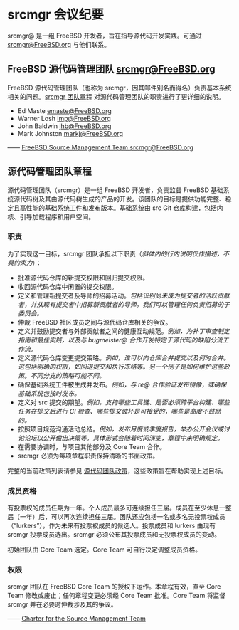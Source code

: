 # srcmgr 会议纪要

srcmgr@ 是一组 FreeBSD 开发者，旨在指导源代码开发实践。可通过 [srcmgr@FreeBSD.org](mailto:srcmgr@FreeBSD.org) 与他们联系。

## FreeBSD 源代码管理团队 [srcmgr@FreeBSD.org](mailto:srcmgr@FreeBSD.org)

FreeBSD 源代码管理团队（也称为 srcmgr，因其邮件别名而得名）负责基本系统相关的问题。[srcmgr 团队章程](https://www.freebsd.org/srcmgr/charter/) 对源代码管理团队的职责进行了更详细的说明。

* Ed Maste [emaste@FreeBSD.org](mailto:emaste@FreeBSD.org)
* Warner Losh [imp@FreeBSD.org](mailto:imp@FreeBSD.org)
* John Baldwin [jhb@FreeBSD.org](mailto:jhb@FreeBSD.org)
* Mark Johnston [markj@FreeBSD.org](mailto:markj@FreeBSD.org)

—— [FreeBSD Source Management Team <srcmgr@FreeBSD.org>](https://www.freebsd.org/administration/#t-srcmgr)

## 源代码管理团队章程

源代码管理团队（srcmgr）是一组 FreeBSD 开发者，负责监督 FreeBSD 基础系统源代码树及其由源代码树生成的产品的开发。该团队的目标是提供功能完整、稳定且高性能的基础系统工件和发布版本。基础系统由 src Git 仓库构建，包括内核、引导加载程序和用户空间。

### 职责

为了实现这一目标，srcmgr 团队承担以下职责（*斜体内的行内说明仅作描述，不具约束力*）：

* 批准源代码仓库的新提交权限和回归提交权限。
* 收回源代码仓库中闲置的提交权限。
* 定义和管理新提交者及导师的招募活动。*包括识别尚未成为提交者的活跃贡献者，并从现有提交者中招募新贡献者的导师。我们可以管理任何负责招募的子委员会。*
* 仲裁 FreeBSD 社区成员之间与源代码仓库相关的争议。
* 定义并鼓励提交者与外部贡献者之间的健康互动规范。*例如，为补丁审查制定指南和最佳实践，以及与 bugmeister@ 合作开发特定于源代码的缺陷分流工作流。*
* 定义源代码仓库变更提交策略。*例如，谁可以向仓库合并提交以及何时合并。这包括明确的权限，如回退提交和执行冻结等。另一个例子是如何维护这些政策。不同分支的策略可能不同。*
* 确保基础系统工件被生成并发布。*例如，与 re@ 合作验证发布镜像，或确保基础系统包按时发布。*
* 定义对 src 提交的期望。*例如，支持哪些工具链、是否必须跨平台构建、哪些任务在提交后进行 CI 检查、哪些提交破坏是可接受的，哪些是高度不鼓励的。*
* 按照项目规范沟通活动总结。*例如，发布月度或季度报告，举办公开会议或讨论论坛以公开做出决策等。具体形式会随着时间演变，章程中未明确规定。*
* 在需要协调时，与项目其他部分及 Core Team 合作。
* srcmgr 必须为每项章程职责保持清晰的书面政策。

完整的当前政策列表请参见 [源代码团队政策](https://www.freebsd.org/srcmgr/policies/)，这些政策旨在帮助实现上述目标。

### 成员资格

有投票权的成员任期为一年。个人成员最多可连续担任三届。成员在至少休息一整届（一年）后，可以再次连续担任三届。团队还应包括一名或多名无投票权成员（“lurkers”），作为未来有投票权成员的候选人。投票成员和 lurkers 由现有 srcmgr 投票成员选出。srcmgr 必须公布其投票成员和无投票权成员的变动。

初始团队由 Core Team 选定。Core Team 可自行决定调整成员资格。

### 权限

srcmgr 团队在 FreeBSD Core Team 的授权下运作。本章程有效，直至 Core Team 修改或废止；任何章程变更必须经 Core Team 批准。Core Team 将监督 srcmgr 并在必要时仲裁涉及其的争议。

—— [Charter for the Source Management Team](https://www.freebsd.org/srcmgr/charter/)
